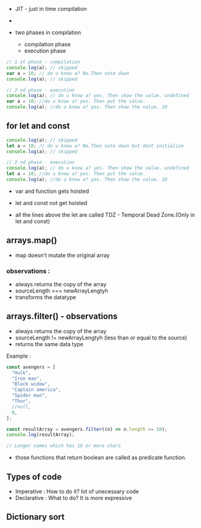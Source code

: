 - JIT - just in time compilation

-
- two phases in compilation
  - compilation phase
  - execution phase

```js
// 1 st phase - compilation
console.log(a); // skipped
var a = 10; // do u know a? No.Then note down
console.log(a); // skipped

// 2 nd phase - execution
console.log(a); // do u know a? yes. Then show the value. undefined
var a = 10; //do u know a? yes. Then put the value.
console.log(a); //do u know a? yes. Then show the value. 10
```

## for let and const

```js
console.log(a); // skipped
let a = 10; // do u know a? No.Then note down but dont initialize
console.log(a); // skipped

// 2 nd phase - execution
console.log(a); // do u know a? yes. Then show the value. undefined
let a = 10; //do u know a? yes. Then put the value.
console.log(a); //do u know a? yes. Then show the value. 10
```

- var and function gets hoisted
- let and const not get hoisted

- all the lines above the let are called TDZ - Temporal Dead Zone.(Only in let and const)

## arrays.map()

- map doesn't mutate the original array

### observations :

- always returns the copy of the array
- sourceLength === newArrayLengtyh
- transforms the datatype

## arrays.filter() - observations

- always returns the copy of the array
- sourceLength != newArrayLengtyh (less than or equal to the source)
- returns the same data type

Example :

```js
const avengers = [
  "Hulk",
  "Iron man",
  "Black widow",
  "Captain america",
  "Spider man",
  "Thor",
  //null,
  0,
];

const resultArray = avengers.filter((n) => n.length >= 10);
console.log(resultArray);

// Longer names which has 10 or more chars
```

- those functions that return boolean are called as predicate function.

## Types of code

- Imperative : How to do it? lot of unecessary code
- Declarative : What to do? It is more expressive

## Dictionary sort
